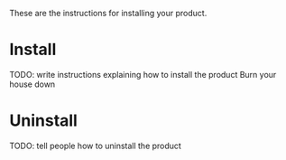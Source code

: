 These are the instructions for installing your product.

# Install
TODO: write instructions explaining how to install the product
Burn your house down

# Uninstall
TODO: tell people how to uninstall the product